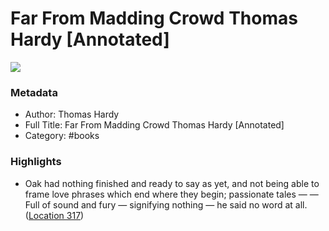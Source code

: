 # Far From Madding Crowd Thomas Hardy [Annotated]

![](https://m.media-amazon.com/images/I/41Q8MIdBFVL._SY160.jpg)

### Metadata

- Author: Thomas Hardy
- Full Title: Far From Madding Crowd Thomas Hardy [Annotated]
- Category: #books

### Highlights

- Oak had nothing finished and ready to say as yet, and not being able to frame love phrases which end where they begin; passionate tales — — Full of sound and fury — signifying nothing — he said no word at all. ([Location 317](https://readwise.io/to_kindle?action=open&asin=B004TGTDKE&location=317))
